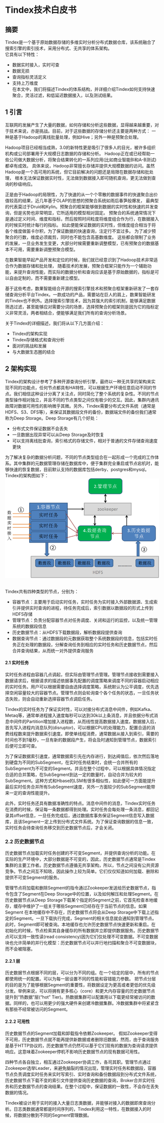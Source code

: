 Tindex技术白皮书
==================================================

## 摘要  

Tindex是一个基于原始数据存储的多维实时分析分布式数据仓库，该系统融合了搜索引擎的索引技术，采用分布式、无共享的体系架构。  
它具有以下特性：  
* 数据实时接入，实时可查  
* 数据无损  
* 查询指标灵活定义  
* 支持上万维度   
在本文中，我们将描述Tindex的体系结构，并详细介绍Tindex如何支持快速聚合，灵活过滤，和低延迟数据接入，以及测试结果。

## 1 引言  

互联网的发展产生了大量的数据，如何存储和分析这些数据，显得越来越重要，对于技术来说，亦是挑战。目前，对于这些数据的存储分析还主要是两种方式：
一种是基于Hadoop的离线批量处理，例如Hive；另外一种是预聚合处理。  

Hadoop项目已经相当成熟，3.0的新特性更是吸引了很多人的目光，被许多组织机构或公司部署用于大规模日志数据的存储和分析。
Hadoop正在或已经帮助一些公司做大数据分析，将聚合结果转化的一系列应用(比如商业智能BI和A-B测试)都卓有成效。
具体来说，Hadoop非常擅长存储并提供大规模数据的访问。虽然Hadoop是一个高可用的系统，但它目前解决的问题还是局限在数据存储和批处理，
根本无法保证数据实时性，无法做到数据接入即可随机查询，更无法做到查询的秒级响应。  

正是由于Hadoop的局限性，为了快速的从一个个零散的数据事件的快速聚合出价值较高的结果，近几年基于OLAP的思想的预聚合系统如雨后春笋般爆发，
最典型的代表莫过于Druid和Kylin。预聚合的框架能够做到数据的实时性和快速的并发查询，但是劣势也非常明显，它所适用的模型相对固定。
预聚合的系统通常情况下是通过定义时间、维度和指标，然后按照时间粒度将维度组合作为行，在数据接入的时候实时统计每行的指标。
如此便能保证数据的实时性，但维度组合相当于将各个维度做笛卡尔积，为了保证数据的快速查询，注定行不宜过多。
为了减少预聚合的行数，维度必须裁剪，同时也不能包含高基数维度。
这些都会限制了业务的发展，一旦业务发生变更，大部分时候需要重新调整模型，已有预聚合的数据基本不可用，需要重新调整预聚合模型。  

在数果智能早起产品开发和定位的时候，我们就已经意识到了Hadoop技术非常适合作为数据存储和批处理，
随着技术的发展，预聚合框架只能作为一个辅助功能，来提升查询性能，而实际的数据分析和查询应该是基于原始数据的，指标是可以自由定制的，而不需要重新建立模型。  

基于这些考虑，数果智能结合开源的搜索引擎技术和预聚合框架重新研发了一套存储查询分析平台Tindex。一款成功的产品，需要站在巨人的肩上，数果智能研发的Tindex也不例外。选择搜索引擎技术，因为其强大的索引机制，能够满足数据筛选过滤，甚至能够应对需要分词的场景，选择预聚合的框架则是因为它的指标定义非常灵活，两者相结合，便能够满足我们所有的查询分析场景。  

关于Tindex的详细描述，我们将从以下几方面介绍：  
* Tindex的架构实现  
* Tindex存储格式和查询分析  
* 面对的挑战和发展  
* 与大数据生态圈的结合  

## 2 架构实现  

Tindex的架构设计参考了多种开源查询分析引擎，最终以一种无共享的架构来实现不同的功能点，任何节点都具有HA特性，可以根据生产环境任意启动不同的节点。我们相信这种设计分离了关注点，同时简化了整个系统的复杂性。不同的节点类型操作相对独立，并且不同的节点类型之间仅有极少的交互。因此，集群内通讯故障对数据可用性的影响微乎其微。另外，Tindex需要分布式文件系统（通常是HDFS、S3、DFS等），来保证其数据段文件的备份，数据端文件的备份我们通常称为Deep Storage。Deep Storage有几个好处：  
* 分布式文件保证数据不会丢失  
* 一旦数据出现异常可以从Deep Storage及时恢复  
* 可以支持离线批查询，索引格式的存储文件，相对于普通的文件存储查询速度更快  

为了解决复杂的数据分析问题，不同的节点类型组合在一起形成一个完成的工作体系。其中集群的元数据管理存储在数据库中，便于集群完全重启或节点宕机时，能够快速的恢复数据，目前默认支持的数据库包括derby、postgres和mysql。Tindex的架构图如下：  
![](TindexArchitecture.png)  

Tindex共有四种类型的节点，分别为：
* 容器节点：主要用于启动实时任务，实时任务为实时接入外部数据源、生成索引并提供实时查询的进程，待任务完成后，索引数据以数据段的形式上传到HDFS存储
* 管理节点：负责分配容器节点对任务调度、关闭和运行的监控，以及统一管理系统的数据段信息
* 历史数据节点：从HDFS下载数据段，解析数据段提供查询
* 数据查询节点：通过数据段的元数据获取整个系统数据段的信息，包括实时任务正在处理的数据段，分解查询任务到相应的实时任务和历史数据节点，然后合并查询结果，从而统一对外提供查询服务  

#### 2.1 实时任务  
实时任务进程由容器几点调起，但实际由管理节点管理。管理节点接收到需要接入数据请求后，根据请求的描述依据事先配置的调度策略来调度不同的容器启动相应的实时任务。用户可以根据需要自由选择调度策略，系统默认为公平调度，优先选择空闲容量较大的容器节点。管理节点则会轮询查个各个任务的状态，一旦任务状态失败，则会自动重新选择容器节点调启任务。  

Tindex的实时任务为了保证实时性，可以对接分布式消息中间件，例如Kafka、Metaq等，通常单进程接入速度每秒可以达到30k以上条消息，并且依据分布式消息中间件的Partition增加接入进程数，从而线性提高数据接入速度。数据接入后，首先写入进程内消息队列(disruptor)，可以根据CPU的处理能力，配置合适的消费线程数来提升数据索引速度。即使单线程消费，通常数据从接入到索引，需要的时间也不到1毫秒，一旦有新的数据段产生，将会及时通知到管理节点，数据索引后便可立即可查。  

为了保证数据索引速度，通常数据索引先在内存进行，到达阀值后，依次然后落地到硬盘为不同的SubSegment，在实时任务结束时，会统一合并所有的SubSegment为不可变的Segment。并且在整个过程中，可以根据具体情况指定合适的合并策略，在SubSegment到达一定的数量时，自动合并为较大的SubSegment。这种方式和Hbase的LSM有很多相似性，如此便可一方面能提升最后实时任务合并所有SubSegment速度，另外一方面较少的SubSegment能带来一定的查询性能提升。  

此外，实时任务还具有数据准确性的特点。消息中间件的消息，Tindex实时任务在消费的时候，保证每一条数据都得到处理。实时任务会每处理一条消息，都回记录其offset信息，一旦任务完成后，通过数据库事务保证Segment信息写入数据库，且该Segment一定上传到分布式文件系统。为了保证查询数据的信息一致，实时任务会待查询任务移交到历史数据节点后，才会关闭。  

### 2.2 历史数据节点   
历史数据节点加载实时任务创建的不可变Segment，并提供查询分析的功能。在实际的生产环境中，大部分数据是不可变的，因此，历史数据节点通常是Tindex集群的主要工作者。历史数据节点遵循无共享架构，所以，节点之间没有公共资源竞争。节点之间互不知晓，因此操作上较为简单。它们仅仅知道如何加载、删除和提供不可变Segment的服务。  

管理节点将加载和删除Segment的指令通过Zookeeper发送给历史数据节点，指令包含了Segment在Deep Storage中的位置，以及如何解压和处理Segment。在历史数据节点从Deep Storage下载某个指定的Segment之前，它首先检查本地缓存，缓存中维护了一组关于哪些Segment已经存在于当前节点的信息。如果Segment
在本地缓存中不存在，历史数据节点将会从Deep Storage中下载上述指定的Segment。一旦下载执行完成，Segment的相关信息就会通知到管理节点。此时，Segment即可被查询。本地缓存也允许历史数据节点快速更新和重启。在初始化的时候，节点检索其自身缓存的所有数据并立即提供数据服务。历史数据节点可以支持一致性读(read consistency)因为它们仅处理不可变数据。不可变数据块也允许简单的并行化模型：历史数据节点可以并行地扫描和聚合不可变数据块，而不会被阻塞。  

#### 2.2.1 层  
历史数据节点根据不同的层，可以分为不同的组。在一个给定的层中，所有的节点都使用统一的配置。可以为每一层设置不同的性能和容错能力参数。  把节点分层的目的是为了能够根据Segment的重要性，将数据设定为更高或者更低的优先级分发。举例来说，可以将拥有更多核心（core）和更大内存容量的历史数据节点提升到“热数据”层(“hot” Tier)。热数据集群可以配置用以下载更经常被访问的数据。同样的，也可以用更少的强大硬件来创建冷数据集群。冷数据集群中将紧紧含有那些不经常被访问的Segment。  

#### 2.2.2 可用性  
历史数据节点的Segment加载和卸载指令依赖Zookeeper。 假如Zookeeper变得不可用，历史数据节点就不能再提供新数据或者删除旧数据，然而，由于查询服务是基于HTTP协议的，历史数据节点仍然可以基于它们现有的数据为查询请求提供响应。这意味着Zookeeper停机不影响历史数据节点的现有数据可用性。



四种节点各自独立，相互通过Zookeeper协调工作，各司其职。管理节点通过Zookeeper选举Leader，来避免脑裂的情况出现，管理实时任务和数据段，容器节点负责调度实时任务来实时写索引、实时查询和备份数据段到分布式文件系统，历史数据节点下载不变的索引文件提供查询历史数据的查询，Broker合并实时任务和历史数据节点的查询结果。在整个过程中，保证数据的一致性，不会存在丢失数据的情况。  



Tindex被设计用于实时的接入大量日志类数据，并能够对接入的数据即席查询分析。日志类数据通常都是时间序列的，Tindex利用这一特性，在数据接入的时候，将数据分散到不同的Segment管理数据。
